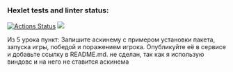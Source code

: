 ### Hexlet tests and linter status:
[![Actions Status](https://github.com/AlekseiKarlov/python-project-49/workflows/hexlet-check/badge.svg)](https://github.com/AlekseiKarlov/python-project-49/actions)
<a href="https://codeclimate.com/github/AlekseiKarlov/python-project-49/maintainability"><img src="https://api.codeclimate.com/v1/badges/86c884c8f4db8a4e2489/maintainability" /></a>


Из 5 урока пункт:
Запишите аскинему с примером установки пакета, запуска игры, победой и поражением игрока. Опубликуйте её в сервисе и добавьте ссылку в README.md.
не сделан, так как я использую виндовс и на него не ставится аскинема